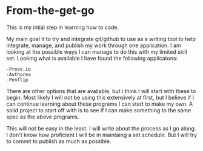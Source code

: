 **From-the-get-go**
===============

This is my intial step in learning how to code. 

My main goal it to try and integrate git/github to use as a writing tool to help integrate, manage, and publish my work through one application. I am looking at the possible ways I can manage to do this with my limited skill set. Looking what is available I have found the following applicatons:
	
    -Prose.io
    -Authorea
    -Penflip

There are other options that are available, but i think I will start with these to begin. Most likely I will not be using this extensively at first, but I believe if I can continue learning about these programs I can start to make my own. A solid project to start off with is to see if I can make something to the same spec as the above programs.

This will not be easy in the least. I will write about the process as I go along. I don't know how proficient I will be in maintaing a set schedule. But I will try to commit to publish as much as possible. 
    
    
    